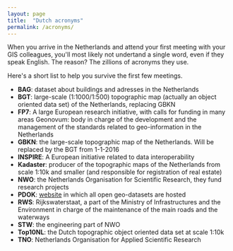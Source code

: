 ```yaml
---
layout: page
title:  "Dutch acronyms"
permalink: /acronyms/
---
```


When you arrive in the Netherlands and attend your first meeting with your GIS colleagues, you'll most likely not undertand a single word, even if they speak English. 
The reason? The zillions of acronyms they use. 

Here's a short list to help you survive the first few meetings.

  - __BAG__: dataset about buildings and adresses in the Netherlands
  - __BGT__: large-scale (1:1000/1:500) topographic map (actually an object oriented data set) of the Netherlands, replacing GBKN
  - __FP7__: A large European research initiative, with calls for funding in many areas
Geonovum: body in charge of the development and the management of the standards related to geo-information in the Netherlands
  - __GBKN__: the large-scale topographic map of the Netherlands. Will be replaced by the BGT from 1-1-2016
  - __INSPIRE__: A European initiative related to data interoperability
  - __Kadaster__: producer of the topographic maps of the Netherlands from scale 1:10k and smaller (and responsible for registration of real estate)
  - __NWO__: the Netherlands Organisation for Scientific Research, they fund research projects
  - __PDOK__: [website](http://www.pdok.nl) in which all open geo-datasets are hosted
  - __RWS__: Rijkswaterstaat, a part of the Ministry of Infrastructures and the Environment in charge of the maintenance of the main roads and the waterways
  - __STW__: the engineering part of NWO
  - __Top10NL__: the Dutch topographic object oriented data set at scale 1:10k
  - __TNO__: Netherlands Organisation for Applied Scientific Research